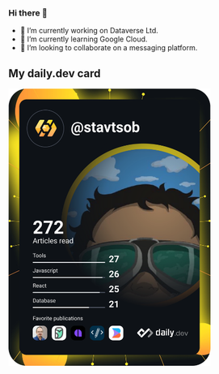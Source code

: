 ### Hi there 👋
- 🔭 I’m currently working on Dataverse Ltd.
- 🌱 I’m currently learning Google Cloud.
- 👯 I’m looking to collaborate on a messaging platform.

## My daily.dev card
<a href="https://app.daily.dev/stavtsob"><img src="https://github.com/stavtsob/stavtsob/blob/main/devcard.svg" width="400" alt="Stavros Tsompanidis's Dev Card"/></a>
